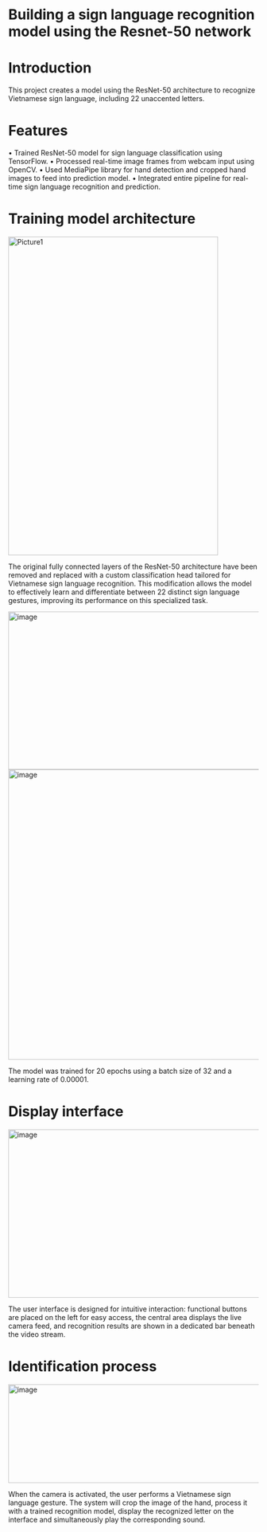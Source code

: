 # Building a sign language recognition model using the Resnet-50 network
# Introduction
This project creates a model using the ResNet-50 architecture to recognize Vietnamese sign language, including 22 unaccented letters.
# Features
•	Trained ResNet-50 model for sign language classification using TensorFlow. 
•	Processed real-time image frames from webcam input using OpenCV. 
•	Used MediaPipe library for hand detection and cropped hand images to feed into prediction model. 
•	Integrated entire pipeline for real-time sign language recognition and prediction.
# Training model architecture
<img width="422" height="640" alt="Picture1" src="https://github.com/user-attachments/assets/917edb64-0f72-4c5d-b2c7-aec5e4eec7a0" />

The original fully connected layers of the ResNet-50 architecture have been removed and replaced with a custom classification head tailored for Vietnamese sign language recognition. This modification allows the model to effectively learn and differentiate between 22 distinct sign language gestures, improving its performance on this specialized task.

<img width="832" height="317" alt="image" src="https://github.com/user-attachments/assets/794f8f61-8963-460e-94ab-2ab49a7c4ad4" />
<img width="703" height="583" alt="image" src="https://github.com/user-attachments/assets/d39e8643-5cfe-44fe-98f0-7e0bb21833f9" />

The model was trained for 20 epochs using a batch size of 32 and a learning rate of 0.00001.
# Display interface
<img width="601" height="338" alt="image" src="https://github.com/user-attachments/assets/e6f230ef-030e-4ccc-ae7e-c5ebd4e779d0" />

The user interface is designed for intuitive interaction: functional buttons are placed on the left for easy access, the central area displays the live camera feed, and recognition results are shown in a dedicated bar beneath the video stream.
# Identification process
<img width="536" height="198" alt="image" src="https://github.com/user-attachments/assets/4f68ace2-628c-4aae-a8b3-99883749a903" />

When the camera is activated, the user performs a Vietnamese sign language gesture. The system will crop the image of the hand, process it with a trained recognition model, display the recognized letter on the interface and simultaneously play the corresponding sound.

